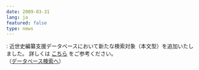 ```yaml
---
date: 2009-03-31
lang: ja
featured: false
type: news
---
```

: 
近世史編纂支援データベースにおいて新たな検索対象（本文型）を追加いたしました。
詳しくは
<a href="http://wwwap.hi.u-tokyo.ac.jp/ships_help/OSIDE/W30/" target="_blank">こちら</a>
をご参考ください。<br/>
（<a href="http://wwwap.hi.u-tokyo.ac.jp/ships/">データベース検索へ</a>）
